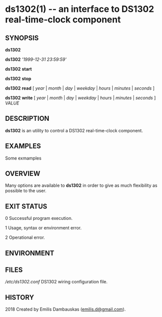 # ds1302(1) -- an interface to DS1302 real-time-clock component

## SYNOPSIS

**ds1302**

**ds1302** _'1999-12-31 23:59:59'_

**ds1302** **start**

**ds1302** **stop**

**ds1302** **read** [ _year_ | _month_ | _day_ | _weekday_ | _hours_ | _minutes_ | _seconds_ ]

**ds1302** **write** [ _year_ | _month_ | _day_ | _weekday_ | _hours_ | _minutes_ | _seconds_ ] _VALUE_

## DESCRIPTION

**ds1302** is an utility to control a DS1302 real-time-clock component.  

## EXAMPLES

Some exmamples

## OVERVIEW

Many options are available to **ds1302** in order to give as much flexibility as possible to the user.

## EXIT STATUS

0   Successful program execution.

1   Usage, syntax or environment error.

2   Operational error.

## ENVIRONMENT

## FILES

_/etc/ds1302.conf_
DS1302 wiring configuration file.

## HISTORY

2018 Created by Emilis Dambauskas (emilis.d@gmail.com).
